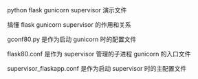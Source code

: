 
python flask gunicorn supervisor 演示文件

搞懂 flask gunicorn supervisor 的作用和关系

gconf80.py 是作为启动 gunicorn 时的配置文件

flask80.conf 是作为 supervisor 管理的子进程 gunicorn 的入口文件

supervisor_flaskapp.conf 是作为启动 supervisor 时的主配置文件
